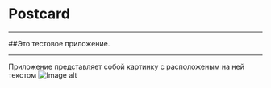 # Postcard
***
##Это тестовое приложение.
***
Приложение представляет собой картинку с расположеным на ней текстом
![Image alt](https://github.com/Masharo/Postcard/blob/master/app/src/main/res/mipmap-xhdpi/photo_2021-07-27_08-47-42.jpg)
